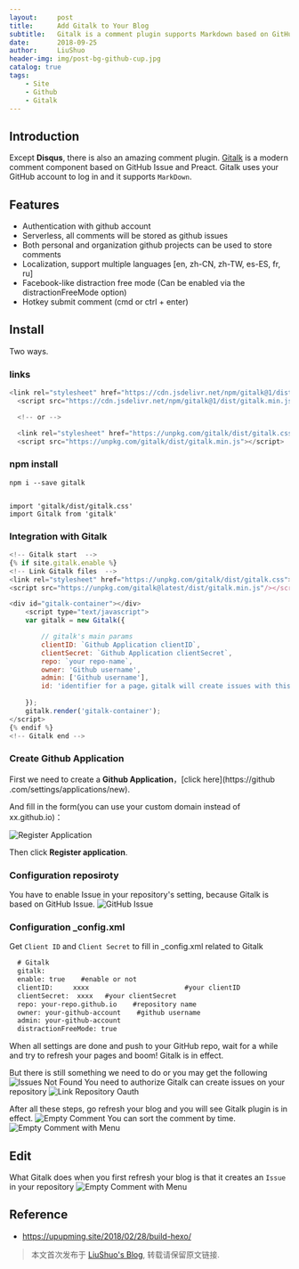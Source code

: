 ```yaml
---
layout:     post
title:      Add Gitalk to Your Blog
subtitle:   Gitalk is a comment plugin supports Markdown based on GitHub Issue
date:       2018-09-25
author:     LiuShuo
header-img: img/post-bg-github-cup.jpg
catalog: true
tags:
    - Site
    - Github
    - Gitalk
---
```



## Introduction

Except **Disqus**, there is also an amazing comment plugin. 
[Gitalk](https://github.com/gitalk/gitalk) is a modern comment component based on GitHub Issue and Preact.
Gitalk uses your GitHub account to log in and it supports `MarkDown`.

## Features
- Authentication with github account
- Serverless, all comments will be stored as github issues
- Both personal and organization github projects can be used to store comments
- Localization, support multiple languages [en, zh-CN, zh-TW, es-ES, fr, ru]
- Facebook-like distraction free mode (Can be enabled via the distractionFreeMode option)
- Hotkey submit comment (cmd or ctrl + enter)

## Install
Two ways.

### links
```js
<link rel="stylesheet" href="https://cdn.jsdelivr.net/npm/gitalk@1/dist/gitalk.css">
  <script src="https://cdn.jsdelivr.net/npm/gitalk@1/dist/gitalk.min.js"></script>

  <!-- or -->

  <link rel="stylesheet" href="https://unpkg.com/gitalk/dist/gitalk.css">
  <script src="https://unpkg.com/gitalk/dist/gitalk.min.js"></script>
```
  
### npm install

    npm i --save gitalk
    
    
    import 'gitalk/dist/gitalk.css'
    import Gitalk from 'gitalk'
    

### Integration with Gitalk


```js
<!-- Gitalk start  -->
{% if site.gitalk.enable %}
<!-- Link Gitalk files  -->
<link rel="stylesheet" href="https://unpkg.com/gitalk/dist/gitalk.css">
<script src="https://unpkg.com/gitalk@latest/dist/gitalk.min.js"/></script>

<div id="gitalk-container"></div>
    <script type="text/javascript">
    var gitalk = new Gitalk({

        // gitalk's main params
		clientID: `Github Application clientID`,
		clientSecret: `Github Application clientSecret`,
		repo: `your repo-name`,
		owner: 'Github username',
		admin: ['Github username'],
		id: 'identifier for a page，gitalk will create issues with this id',
    
    });
    gitalk.render('gitalk-container');
</script>
{% endif %}
<!-- Gitalk end -->
```


### Create Github Application

First we need to create a **Github Application**，[click here](https://github
.com/settings/applications/new).

And fill in the form(you can use your custom domain instead of xx.github.io)：

![Register Application](https://stuartlau.github.io/img/in-post/register-application.jpg)

Then click **Register application**.

### Configuration reposiroty
You have to enable Issue in your repository's setting, because Gitalk is based on GitHub Issue.
![GitHub Issue](https://stuartlau.github.io/img/in-post/github-issue.jpg)

### Configuration _config.xml

Get `Client ID` and `Client Secret` to fill in _config.xml related to Gitalk

```xml
  # Gitalk
  gitalk:
  enable: true    #enable or not
  clientID:     xxxx                        #your clientID
  clientSecret:  xxxx   #your clientSecret
  repo: your-repo.github.io    #repository name
  owner: your-github-account    #github username
  admin: your-github-account
  distractionFreeMode: true 

```

When all settings are done and push to your GitHub repo, wait for 
a while and try to refresh your pages and boom! Gitalk is in effect.

But there is still something we need to do or you may get the following
![Issues Not Found](https://stuartlau.github.io/img/in-post/issues-not-found.jpg)
You need to authorize Gitalk can create issues on your repository
![Link Repository Oauth](https://stuartlau.github.io/img/in-post/link-repository-oauth.jpg)

After all these steps, go refresh your blog and you will see Gitalk plugin is in effect.
![Empty Comment](https://stuartlau.github.io/img/in-post/empty-comment.jpg)
You can sort the comment by time.
![Empty Comment with Menu](https://stuartlau.github.io/img/in-post/empty-comment-with-menu.jpg)

## Edit
What Gitalk does when you first refresh your blog is that it creates an `Issue` in your repository
![Empty Comment with Menu](https://stuartlau.github.io/img/in-post/github-issues.jpg)

## Reference
- https://upupming.site/2018/02/28/build-hexo/

> 本文首次发布于 [LiuShuo's Blog](https://liushuo.me), 转载请保留原文链接.

